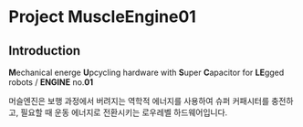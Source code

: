 # Project MuscleEngine01

## Introduction
**M**echanical energe **U**pcycling hardware with **S**uper **C**apacitor for **LE**gged robots / **ENGINE** no.**01**

머슬엔진은 보행 과정에서 버려지는 역학적 에너지를 사용하여 슈퍼 커패시터를 충전하고, 필요할 때 운동 에너지로 전환시키는 로우레벨 하드웨어입니다.
